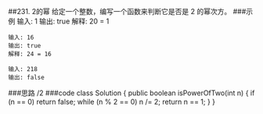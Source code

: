 ##231. 2的幂
给定一个整数，编写一个函数来判断它是否是 2 的幂次方。
###示例
    输入: 1
    输出: true
    解释: 20 = 1
    
    输入: 16
    输出: true
    解释: 24 = 16
    
    输入: 218
    输出: false
###思路
    /2
###code
    class Solution {
        public boolean isPowerOfTwo(int n) {
            if (n == 0) return false;
            while (n % 2 == 0) n /= 2;
            return n == 1;
        }
    }